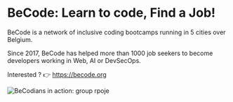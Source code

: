 # BeCode: Learn to code, Find a Job!

BeCode is a network of inclusive coding bootcamps running in 5 cities over Belgium.

Since 2017, BeCode has helped more than 1000 job seekers to become developers working in Web, AI or DevSecOps.

Interested ? 👉 https://becode.org 

![BeCodians in action: group rpoje](https://becode.org/app/uploads/2020/03/IMG_7911-scaled.jpg)
